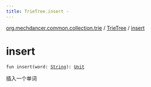 ```yaml
---
title: TrieTree.insert - 
---
```


[org.mechdancer.common.collection.trie](../index.html) / [TrieTree](index.html) / [insert](./insert.html)

# insert

`fun insert(word: `[`String`](https://kotlinlang.org/api/latest/jvm/stdlib/kotlin/-string/index.html)`): `[`Unit`](https://kotlinlang.org/api/latest/jvm/stdlib/kotlin/-unit/index.html)

插入一个单词

